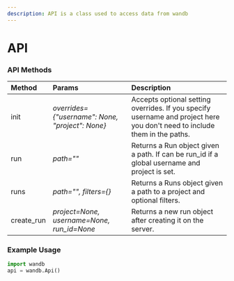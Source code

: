 ```yaml
---
description: API is a class used to access data from wandb
---
```


# API

### API Methods

| Method | Params | Description |
| :--- | :--- | :--- |
| init | _overrides={"username": None, "project": None}_ | Accepts optional setting overrides. If you specify username and project here you don't need to include them in the paths. |
| run | _path=""_ | Returns a Run object given a path. If can be run\_id if a global username and project is set. |
| runs | _path="", filters={}_ | Returns a Runs object given a path to a project and optional filters. |
| create\_run | _project=None, username=None, run\_id=None_ | Returns a new run object after creating it on the server. |

### Example Usage

```python
import wandb
api = wandb.Api()
```

